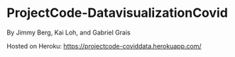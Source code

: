 # ProjectCode-DatavisualizationCovid
By Jimmy Berg, Kai Loh, and Gabriel Grais

Hosted on Heroku:
https://projectcode-coviddata.herokuapp.com/

